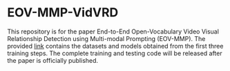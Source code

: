 # EOV-MMP-VidVRD

This repository is for the paper End-to-End Open-Vocabulary Video Visual Relationship Detection using Multi-modal Prompting (EOV-MMP). The provided [link](https://pan.baidu.com/s/1jZbnkYexAZQcGApyBUhQjw?pwd=jfec) contains the datasets and models obtained from the first three training steps.
The complete training and testing code will be released after the paper is officially published. 
